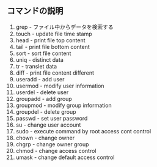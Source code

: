## コマンドの説明

1. grep - ファイル中からデータを検索する
1. touch - update file time stamp
1. head - print file top content
1. tail - print file bottom content
1. sort - sort file content
1. uniq - distinct data
1. tr - translet data
1. diff - print file content different
1. useradd - add user
1. usermod - modify user information
1. userdel - delete user
1. groupadd - add group
1. groupmod - modify group information
1. groupdel - delete group
1. passwd - set user password
1. su - change user account
1. sudo - execute command by root access cont control
1. chown - change owner
1. chgrp - change owner group
1. chmod - change access control
1. umask - change default access control
